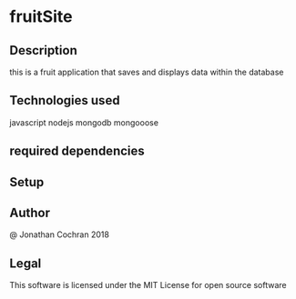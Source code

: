 # fruitSite
## Description
this is a fruit application that saves and displays data within the database
## Technologies used
javascript
nodejs
mongodb
mongooose

## required dependencies

## Setup

## Author
@ Jonathan Cochran 2018

## Legal
This software is licensed under the MIT License for open source software

